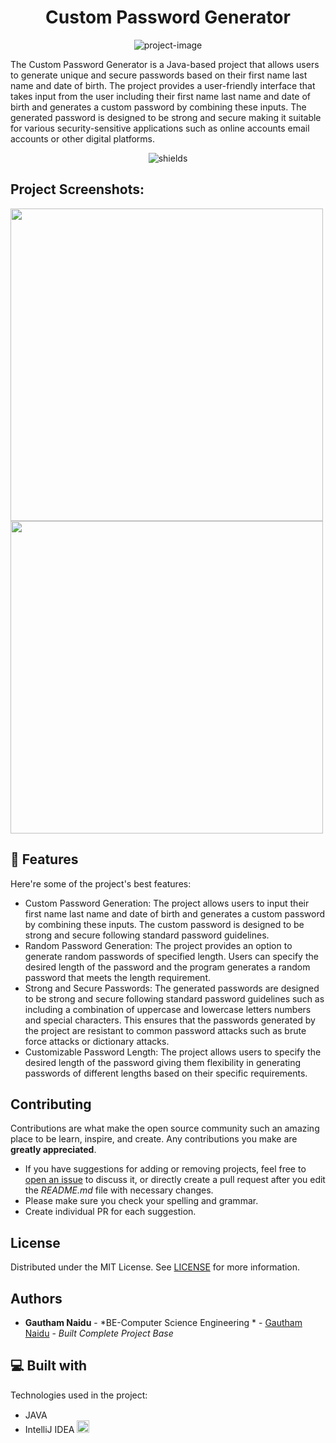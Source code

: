 <h1 align="center" id="title">Custom Password Generator</h1>

<p align="center"><img src="https://socialify.git.ci/gautham2k3/Custom-Password-Generator/image?forks=1&amp;issues=1&amp;language=1&amp;name=1&amp;owner=1&amp;pattern=Circuit%20Board&amp;stargazers=1&amp;theme=Auto" alt="project-image"></p>

<p id="description">The Custom Password Generator is a Java-based project that allows users to generate unique and secure passwords based on their first name last name and date of birth. The project provides a user-friendly interface that takes input from the user including their first name last name and date of birth and generates a custom password by combining these inputs. The generated password is designed to be strong and secure making it suitable for various security-sensitive applications such as online accounts email accounts or other digital platforms.</p>

<p align="center"><img src="https://img.shields.io/github/watchers/gautham2k3/Custom-Password-Generator?style=social" alt="shields"></p>

<h2>Project Screenshots:</h2>

<img src="https://lh3.googleusercontent.com/drive-viewer/AFGJ81q-wzh1u7lqKHosy8x6H_6-784MI_g8aEzxEkPXAx2zlMRYLtrY7f-ipghj75hcEgmSSxTyNlLxKCJOYIQfUmvUfVRwXw=w1920-h1080" width="500"/> <img src="https://lh3.googleusercontent.com/drive-viewer/AFGJ81rG5bXC-mQdtGm1NCsryIKlu25mj_jc4wRjhx5yldXKMgkw1sc0bmHOEUls-D0KBy-4C1O-I9kYB8njxkWP2OnOrAEz=w1920-h1080" width="500"/>

<h2>🧐 Features</h2>

Here're some of the project's best features:

*   Custom Password Generation: The project allows users to input their first name last name and date of birth and generates a custom password by combining these inputs. The custom password is designed to be strong and secure following standard password guidelines.
*   Random Password Generation: The project provides an option to generate random passwords of specified length. Users can specify the desired length of the password and the program generates a random password that meets the length requirement.
*   Strong and Secure Passwords: The generated passwords are designed to be strong and secure following standard password guidelines such as including a combination of uppercase and lowercase letters numbers and special characters. This ensures that the passwords generated by the project are resistant to common password attacks such as brute force attacks or dictionary attacks.
*   Customizable Password Length: The project allows users to specify the desired length of the password giving them flexibility in generating passwords of different lengths based on their specific requirements.

## Contributing

Contributions are what make the open source community such an amazing place to be learn, inspire, and create. Any contributions you make are **greatly appreciated**.
* If you have suggestions for adding or removing projects, feel free to [open an issue](https://github.com/gautham2k3/Custom-Password-Generator/issues/new) to discuss it, or directly create a pull request after you edit the *README.md* file with necessary changes.
* Please make sure you check your spelling and grammar.
* Create individual PR for each suggestion.

## License

Distributed under the MIT License. See [LICENSE](https://github.com/gautham2k3/Custom-Password-Generator/blob/main/LICENSE.md) for more information.

## Authors

* **Gautham Naidu** - *BE-Computer Science Engineering * - [Gautham Naidu](https://github.com/gautham2k3) - *Built Complete Project Base*
  
  
<h2>💻 Built with</h2>

Technologies used in the project:

*   JAVA <img src="https://upload.wikimedia.org/wikipedia/en/3/30/Java_programming_language_logo.svg" width="15">
*   IntelliJ IDEA <img src="https://upload.wikimedia.org/wikipedia/commons/9/9c/IntelliJ_IDEA_Icon.svg" width="20">
